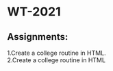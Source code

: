 # WT-2021
 ## Assignments:
 1.Create a college routine in HTML. <br>
 2.Create a college routine in HTML

